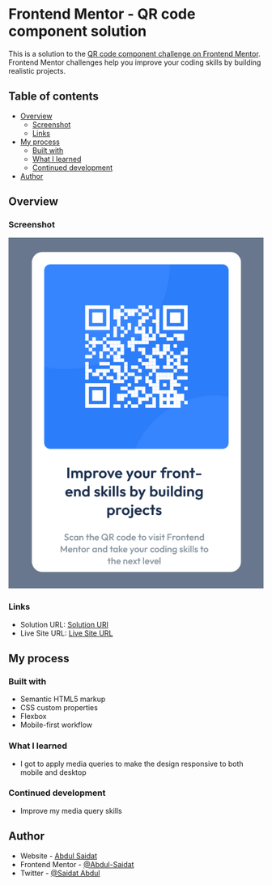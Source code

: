 # Frontend Mentor - QR code component solution

This is a solution to the [QR code component challenge on Frontend Mentor](https://www.frontendmentor.io/challenges/qr-code-component-iux_sIO_H). Frontend Mentor challenges help you improve your coding skills by building realistic projects. 

## Table of contents

- [Overview](#overview)
  - [Screenshot](#screenshot)
  - [Links](#links)
- [My process](#my-process)
  - [Built with](#built-with)
  - [What I learned](#what-i-learned)
  - [Continued development](#continued-development)
- [Author](#author)


## Overview

### Screenshot

![ScreenshotScreenshot](./assets/images/Screenshot%202025-06-19%20at%2004-56-08%20QR%20Code.png)


### Links

- Solution URL: [Solution URl](https://github.com/Abdul-Saidat/Frontend-Mentor-Projects)
- Live Site URL: [Live Site URL](https://frontend-mentor-projects-rust.vercel.app/)

## My process

### Built with

- Semantic HTML5 markup
- CSS custom properties
- Flexbox
- Mobile-first workflow

### What I learned
- I got to apply media queries to make the design responsive to both mobile and desktop

### Continued development
- Improve my media query skills

## Author

- Website - [Abdul Saidat](https://github.com/Abdul-Saidat)
- Frontend Mentor - [@Abdul-Saidat](https://www.frontendmentor.io/profile/yourusername)
- Twitter - [@Saidat Abdul](https://www.twitter.com/yourusername)


